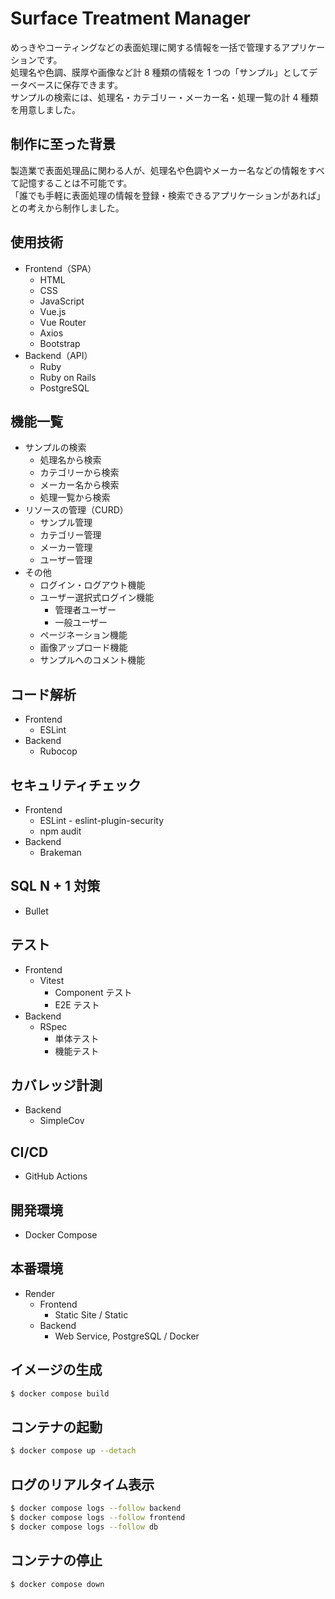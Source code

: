 # Surface Treatment Manager
めっきやコーティングなどの表面処理に関する情報を一括で管理するアプリケーションです。<br>
処理名や色調、膜厚や画像など計 8 種類の情報を 1 つの「サンプル」としてデータベースに保存できます。<br>
サンプルの検索には、処理名・カテゴリー・メーカー名・処理一覧の計 4 種類を用意しました。<br>

## 制作に至った背景
製造業で表面処理品に関わる人が、処理名や色調やメーカー名などの情報をすべて記憶することは不可能です。<br>
「誰でも手軽に表面処理の情報を登録・検索できるアプリケーションがあれば」との考えから制作しました。<br>

## 使用技術
- Frontend（SPA）
  - HTML
  - CSS
  - JavaScript
  - Vue.js
  - Vue Router
  - Axios
  - Bootstrap
- Backend（API）
  - Ruby
  - Ruby on Rails
  - PostgreSQL

## 機能一覧
- サンプルの検索
  - 処理名から検索
  - カテゴリーから検索
  - メーカー名から検索
  - 処理一覧から検索
- リソースの管理（CURD）
  - サンプル管理
  - カテゴリー管理
  - メーカー管理
  - ユーザー管理
- その他
  - ログイン・ログアウト機能
  - ユーザー選択式ログイン機能
    - 管理者ユーザー
    - 一般ユーザー
  - ページネーション機能
  - 画像アップロード機能
  - サンプルへのコメント機能

## コード解析
- Frontend
  - ESLint
- Backend
  - Rubocop

## セキュリティチェック
- Frontend
  - ESLint - eslint-plugin-security
  - npm audit
- Backend
  - Brakeman

## SQL N + 1 対策
- Bullet

## テスト
- Frontend
  - Vitest
    - Component テスト
    - E2E テスト
- Backend
  - RSpec
    - 単体テスト
    - 機能テスト

## カバレッジ計測
- Backend
  - SimpleCov

## CI/CD
- GitHub Actions

## 開発環境
- Docker Compose

## 本番環境
- Render
  - Frontend
    - Static Site / Static
  - Backend
    - Web Service, PostgreSQL / Docker

## イメージの生成
```sh
$ docker compose build
```

## コンテナの起動
```sh
$ docker compose up --detach
```

## ログのリアルタイム表示
```sh
$ docker compose logs --follow backend
$ docker compose logs --follow frontend
$ docker compose logs --follow db
```

## コンテナの停止
```sh
$ docker compose down
```
